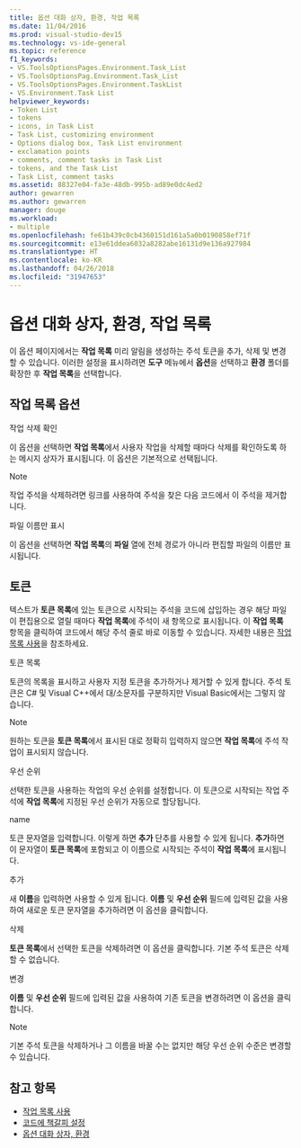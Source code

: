 ```yaml
---
title: 옵션 대화 상자, 환경, 작업 목록
ms.date: 11/04/2016
ms.prod: visual-studio-dev15
ms.technology: vs-ide-general
ms.topic: reference
f1_keywords:
- VS.ToolsOptionsPages.Environment.Task_List
- VS.ToolsOptionsPag.Environment.Task_List
- VS.ToolsOptionsPages.Environment.TaskList
- VS.Environment.Task List
helpviewer_keywords:
- Token List
- tokens
- icons, in Task List
- Task List, customizing environment
- Options dialog box, Task List environment
- exclamation points
- comments, comment tasks in Task List
- tokens, and the Task List
- Task List, comment tasks
ms.assetid: 88327e04-fa3e-48db-995b-ad89e0dc4ed2
author: gewarren
ms.author: gewarren
manager: douge
ms.workload:
- multiple
ms.openlocfilehash: fe61b439c0cb4360151d161a5a0b0190858ef71f
ms.sourcegitcommit: e13e61ddea6032a8282abe16131d9e136a927984
ms.translationtype: HT
ms.contentlocale: ko-KR
ms.lasthandoff: 04/26/2018
ms.locfileid: "31947653"
---
```

# <a name="task-list-environment-options-dialog-box"></a>옵션 대화 상자, 환경, 작업 목록

이 옵션 페이지에서는 **작업 목록** 미리 알림을 생성하는 주석 토큰을 추가, 삭제 및 변경할 수 있습니다. 이러한 설정을 표시하려면 **도구** 메뉴에서 **옵션**을 선택하고 **환경** 폴더를 확장한 후 **작업 목록**을 선택합니다.

## <a name="task-list-options"></a>작업 목록 옵션
 작업 삭제 확인

 이 옵션을 선택하면 **작업 목록**에서 사용자 작업을 삭제할 때마다 삭제를 확인하도록 하는 메시지 상자가 표시됩니다. 이 옵션은 기본적으로 선택됩니다.

> [!NOTE]
> 작업 주석을 삭제하려면 링크를 사용하여 주석을 찾은 다음 코드에서 이 주석을 제거합니다.


 파일 이름만 표시

 이 옵션을 선택하면 **작업 목록**의 **파일** 열에 전체 경로가 아니라 편집할 파일의 이름만 표시됩니다.

## <a name="tokens"></a>토큰
 텍스트가 **토큰 목록**에 있는 토큰으로 시작되는 주석을 코드에 삽입하는 경우 해당 파일이 편집용으로 열릴 때마다 **작업 목록**에 주석이 새 항목으로 표시됩니다. 이 **작업 목록** 항목을 클릭하여 코드에서 해당 주석 줄로 바로 이동할 수 있습니다. 자세한 내용은 [작업 목록 사용](../../ide/using-the-task-list.md)을 참조하세요.

 토큰 목록

 토큰의 목록을 표시하고 사용자 지정 토큰을 추가하거나 제거할 수 있게 합니다. 주석 토큰은 C# 및 Visual C++에서 대/소문자를 구분하지만 Visual Basic에서는 그렇지 않습니다.

> [!NOTE]
> 원하는 토큰을 **토큰 목록**에서 표시된 대로 정확히 입력하지 않으면 **작업 목록**에 주석 작업이 표시되지 않습니다.


 우선 순위

 선택한 토큰을 사용하는 작업의 우선 순위를 설정합니다. 이 토큰으로 시작되는 작업 주석에 **작업 목록**에 지정된 우선 순위가 자동으로 할당됩니다.

 name

 토큰 문자열을 입력합니다. 이렇게 하면 **추가** 단추를 사용할 수 있게 됩니다. **추가**하면 이 문자열이 **토큰 목록**에 포함되고 이 이름으로 시작되는 주석이 **작업 목록**에 표시됩니다.

 추가

 새 **이름**을 입력하면 사용할 수 있게 됩니다. **이름** 및 **우선 순위** 필드에 입력된 값을 사용하여 새로운 토큰 문자열을 추가하려면 이 옵션을 클릭합니다.

 삭제

 **토큰 목록**에서 선택한 토큰을 삭제하려면 이 옵션을 클릭합니다. 기본 주석 토큰은 삭제할 수 없습니다.

 변경

 **이름** 및 **우선 순위** 필드에 입력된 값을 사용하여 기존 토큰을 변경하려면 이 옵션을 클릭합니다.

> [!NOTE]
> 기본 주석 토큰을 삭제하거나 그 이름을 바꿀 수는 없지만 해당 우선 순위 수준은 변경할 수 있습니다.


## <a name="see-also"></a>참고 항목

- [작업 목록 사용](../../ide/using-the-task-list.md)
- [코드에 책갈피 설정](../../ide/setting-bookmarks-in-code.md)
- [옵션 대화 상자, 환경](../../ide/reference/environment-options-dialog-box.md)